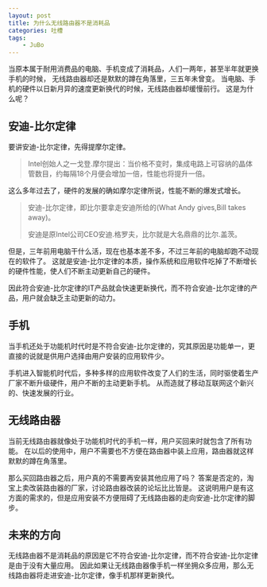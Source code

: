 ```yaml
---
layout: post
title: 为什么无线路由器不是消耗品 
categories: 吐槽
tags:
    - JuBo
---
```


当原本属于耐用消费品的电脑、手机变成了消耗品，人们一两年，甚至半年就更换手机的时候，
无线路由器却还是默默的蹲在角落里，三五年未曾变。
当电脑、手机的硬件以日新月异的速度更新换代的时候，无线路由器却缓慢前行。
这是为什么呢？

## 安迪-比尔定律 
要讲安迪-比尔定律，先得提摩尔定律。
> Intel创始人之一戈登.摩尔提出：当价格不变时，集成电路上可容纳的晶体管数目，约每隔18个月便会增加一倍，性能也将提升一倍。

这么多年过去了，硬件的发展的确如摩尔定律所说，性能不断的爆发式增长。
>安迪-比尔定律，即比尔要拿走安迪所给的(What Andy gives,Bill takes away)。
>
>安迪是原Intel公司CEO安迪.格罗夫，比尔就是大名鼎鼎的比尔.盖茨。

但是，三年前用电脑干什么活，现在也基本差不多，不过三年前的电脑却跑不动现在的软件了。
这就是安迪-比尔定律的本质，操作系统和应用软件吃掉了不断增长的硬件性能，使人们不断主动更新自己的硬件。

因此符合安迪-比尔定律的IT产品就会快速更新换代，而不符合安迪-比尔定律的产品，用户就会缺乏主动更新的动力。

## 手机
当手机还处于功能机时代时是不符合安迪-比尔定律的，究其原因是功能单一，更直接的说就是供用户选择由用户安装的应用软件少。

手机进入智能机时代后，多种多样的应用软件改变了人们的生活，同时驱使着生产厂家不断升级硬件，用户不断的主动更新手机。
从而造就了移动互联网这个新兴的、快速发展的行业。

## 无线路由器
当前无线路由器就像处于功能机时代的手机一样，用户买回来时就包含了所有功能。
在以后的使用中，用户不需要也不方便在路由器中装上应用，路由器就这样默默的蹲在角落里。

那么买回路由器之后，用户真的不需要再安装其他应用了吗？
答案是否定的，淘宝上卖改装路由器的厂家，讨论路由器改装的论坛比比皆是。
这说明用户是有这方面的需求的，但是应用安装不方便阻碍了无线路由器的走向安迪-比尔定律的脚步。

## 未来的方向
无线路由器不是消耗品的原因是它不符合安迪-比尔定律，而不符合安迪-比尔定律是由于没有大量应用。
因此如果让无线路由器像手机一样坐拥众多应用，那么无线路由器将走进安迪-比尔定律，像手机那样更新换代。




